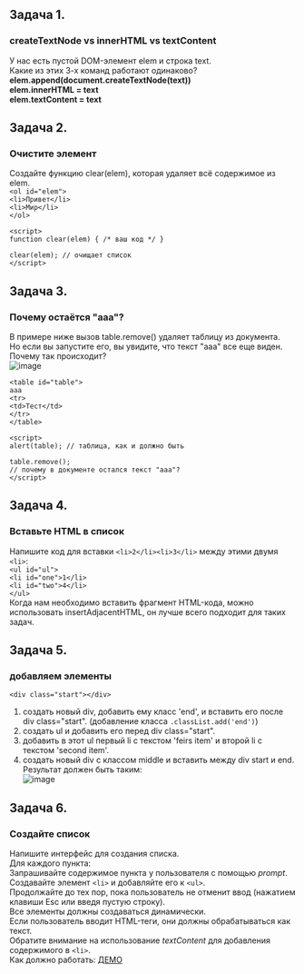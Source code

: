 ## Задача 1.   
### createTextNode vs innerHTML vs textContent  
У нас есть пустой DOM-элемент elem и строка text.  
Какие из этих 3-х команд работают одинаково?  
**elem.append(document.createTextNode(text))  
elem.innerHTML = text  
elem.textContent = text**  

## Задача 2.   
### Очистите элемент  
Создайте функцию clear(elem), которая удаляет всё содержимое из elem.  
`<ol id="elem">`  
  `<li>Привет</li>`  
  `<li>Мир</li>`  
`</ol>`  

`<script>`  
  `function clear(elem) { /* ваш код */ }`  

  `clear(elem); // очищает список`  
`</script>`  

## Задача 3.   
### Почему остаётся "aaa"?  
В примере ниже вызов table.remove() удаляет таблицу из документа.  
Но если вы запустите его, вы увидите, что текст "aaa" все еще виден.  
Почему так происходит?  
![image](https://user-images.githubusercontent.com/113675674/216991201-c427bc21-a457-4b29-b782-6e8a5b0f6ef1.png)  

`<table id="table">`  
  `aaa`  
  `<tr>`  
   `<td>Тест</td>`  
  `</tr>`  
`</table>`  

`<script>`  
  `alert(table); // таблица, как и должно быть`  

  `table.remove();`  
  `// почему в документе остался текст "ааа"?`  
`</script>`  

## Задача 4.   
### Вставьте HTML в список  
Напишите код для вставки `<li>2</li><li>3</li>` между этими двумя `<li>`:  
`<ul id="ul">`  
  `<li id="one">1</li>`  
  `<li id="two">4</li>`  
`</ul>`   
Когда нам необходимо вставить фрагмент HTML-кода, можно использовать insertAdjacentHTML, он лучше всего подходит для таких задач.  


## Задача 5.   
### добавляем элементы  
`<div class="start"></div>`  
1. создать новый div, добавить ему класс 'end', и вставить его после div class="start".  (добавление класса `.classList.add('end')`)
2. создать ul и добавить его перед div class="start".  
3. добавить в этот ul первый li с текстом 'feirs item' и второй li с текстом 'second item'.  
4. создать новый div с классом middle и вставить между div start и end.  
Результат должен быть таким:  
![image](https://user-images.githubusercontent.com/113675674/224998215-0838034e-9e20-4456-97a9-29d2d1c90493.png)  


## Задача 6.   
### Создайте список  
Напишите интерфейс для создания списка.  
Для каждого пункта:  
Запрашивайте содержимое пункта у пользователя с помощью _prompt_.  
Создавайте элемент `<li>` и добавляйте его к `<ul>`.  
Продолжайте до тех пор, пока пользователь не отменит ввод (нажатием клавиши Esc или введя пустую строку).  
Все элементы должны создаваться динамически.  
Если пользователь вводит HTML-теги, они должны обрабатываться как текст.  
Обратите внимание на использование _textContent_ для добавления содержимого в `<li>`.  
Как должно работать: [ДЕМО](https://ru.js.cx/task/create-list/solution/)  

